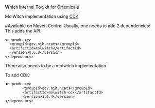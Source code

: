 **W**hich **I**nternal **T**oolkit for **CH**emicals

MolWitch implementation using [CDK](https://cdk.github.io/)


#Available on Maven Central
Usually, one needs to add 2 dependencies:
This adds the API.
```
<dependency>
  <groupId>gov.nih.ncats</groupId>
  <artifactId>molwitch</artifactId>
  <version>0.6.0</version>
</dependency>
```

There also needs to be a molwitch implementation

To add CDK:
```
<dependency>
        <groupId>gov.nih.ncats</groupId>
        <artifactId>molwitch-cdk</artifactId>
        <version>1.0.4</version>
</dependency>
```